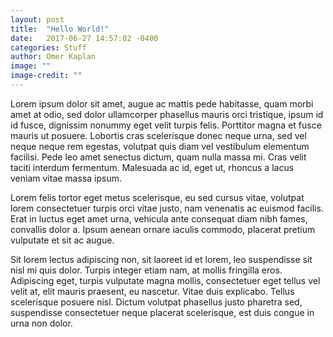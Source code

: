 ```yaml
---
layout: post
title:  "Hello World!"
date:   2017-06-27 14:57:02 -0400
categories: Stuff
author: Omer Kaplan
image: ""
image-credit: ""
---
```


Lorem ipsum dolor sit amet, augue ac mattis pede habitasse, quam morbi amet at odio, sed dolor ullamcorper phasellus mauris orci tristique, ipsum id id fusce, dignissim nonummy eget velit turpis felis. Porttitor magna et fusce mauris ut posuere. Lobortis cras scelerisque donec neque urna, sed vel neque neque rem egestas, volutpat quis diam vel vestibulum elementum facilisi. Pede leo amet senectus dictum, quam nulla massa mi. Cras velit taciti interdum fermentum. Malesuada ac id, eget ut, rhoncus a lacus veniam vitae massa ipsum.

Lorem felis tortor eget metus scelerisque, eu sed cursus vitae, volutpat lorem consectetuer turpis orci vitae justo, nam venenatis ac euismod facilis. Erat in luctus eget amet urna, vehicula ante consequat diam nibh fames, convallis dolor a. Ipsum aenean ornare iaculis commodo, placerat pretium vulputate et sit ac augue.


Sit lorem lectus adipiscing non, sit laoreet id et lorem, leo suspendisse sit nisl mi quis dolor. Turpis integer etiam nam, at mollis fringilla eros. Adipiscing eget, turpis vulputate magna mollis, consectetuer eget tellus vel velit at, elit mauris praesent, eu nascetur. Vitae duis explicabo. Tellus scelerisque posuere nisl. Dictum volutpat phasellus justo pharetra sed, suspendisse consectetuer neque placerat scelerisque, est duis congue in urna non dolor.
